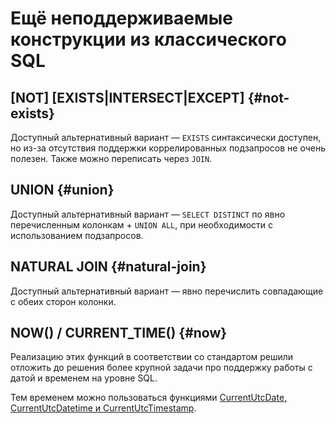 # Ещё неподдерживаемые конструкции из классического SQL

## \[NOT\] \[EXISTS|INTERSECT\|EXCEPT] {#not-exists}

Доступный альтернативный вариант — `EXISTS` синтаксически доступен, но из-за отсутствия поддержки коррелированных подзапросов не очень полезен. Также можно переписать через `JOIN`.

## UNION {#union}

Доступный альтернативный вариант — `SELECT DISTINCT` по явно перечисленным колонкам + `UNION ALL`, при необходимости с использованием подзапросов.

## NATURAL JOIN {#natural-join}

Доступный альтернативный вариант — явно перечислить совпадающие с обеих сторон колонки.

## NOW() / CURRENT_TIME() {#now}

Реализацию этих функций в соответствии со стандартом решили отложить до решения более крупной задачи про поддержку работы с датой и временем на уровне SQL.

Тем временем можно пользоваться функциями [CurrentUtcDate, CurrentUtcDatetime и CurrentUtcTimestamp](../builtins/basic.md#currentutcdate).
